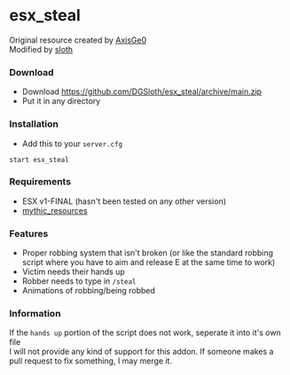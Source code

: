 # esx_steal
Original resource created by [AxisGe0](https://github.com/AxisGe0/gc-inventory)  
Modified by [sloth](https://github.com/DGSloth)

### Download
- Download https://github.com/DGSloth/esx_steal/archive/main.zip
- Put it in any directory

### Installation
- Add this to your `server.cfg`

```
start esx_steal
```

### Requirements
- ESX v1-FINAL (hasn't been tested on any other version)
- [mythic_resources](https://github.com/TheWardenEternal/mythic_resources/archive/main.zip)

### Features
- Proper robbing system that isn't broken (or like the standard robbing script where you have to aim and release E at the same time to work)
- Victim needs their hands up
- Robber needs to type in `/steal`
- Animations of robbing/being robbed

### Information
If the `hands up` portion of the script does not work, seperate it into it's own file  
I will not provide any kind of support for this addon. If someone makes a pull request to fix something, I may merge it.
